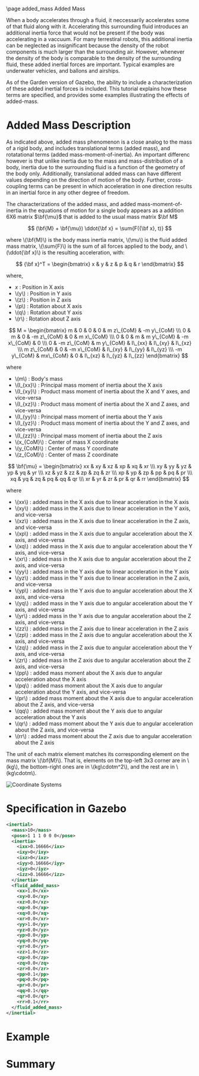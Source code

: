 \page added_mass Added Mass 

When a body accelerates through a fluid, it neccessarily accelerates some of that fluid along with it. Accelerating this surrounding fluid introduces an additional inertia force that would not be present if the body was accelerating in a vaccuum.  For many terrestiral robots, this additional inertia can be neglected as insignificant because the density of the robot components is much larger than the surrounding air.  However, whenever the density of the body is comparable to the density of the surrounding fluid, these added inertial forces are important.  Typical examples are underwater vehicles, and ballons and airships.

As of the Garden version of Gazebo, the ability to include a characterization of these added inertial forces is included.  This tutorial explains how these terms are specified, and provides some examples illustrating the effects of added-mass.

# Added Mass Description
As indicated above, added mass phenomenon is a close analog to the mass of a rigid body, and includes translational terms (added mass), and rotatational terms (added mass-moment-of-inertia).  An important differenc however is that unlike inertia due to the mass and mass-distribution of a body, inertia due to the surrounding fluid is a function of the geometry of the body only.  Additionally, translational added mass can have different values depending on the direction of motion of the body.  Further, cross-coupling terms can be present in which acceleration in one direction results in an inertial force in any other degree of freedom.

The characterizations of the added mass, and added mass-moment-of-inertia in the equations of motion for a single body appears as a addition 6X6 matrix $\bf{\mu}$ that is added to the usual mass matrix $\bf M$

$$ (\bf{M} + \bf{\mu})   \ddot{\bf x} = \sum{F({\bf x}, t)} $$

where \\(\bf{M}\\) is the body mass inertia matrix, \\(\mu\\) is the fluid added mass matrix,
\\(\sum{F}\\) is the sum of all forces applied to the body, and \\(\ddot{\bf x}\\) is the resulting acceleration, with:

$$
    {\bf x}^T
    =
    \begin{bmatrix}
      x           & y           & z           & p           &  q         & r
    \end{bmatrix}
$$

where,

* $x$ : Position in X axis
* \\(y\\) : Position in Y axis
* \\(z\\) : Position in Z axis
* \\(p\\) : Rotation about X axis
* \\(q\\) : Rotation about Y axis
* \\(r\\) : Rotation about Z axis



$$
    M
    =
    \begin{bmatrix}
      m           & 0           & 0           & 0           &  m z\_{CoM} & -m y\_{CoM} \\\
      0           & m           & 0           & -m z\_{CoM} & 0           &  m x\_{CoM} \\\
      0           & 0           & m           &  m y\_{CoM} & -m x\_{CoM} & 0           \\\
      0           & -m z\_{CoM} &  m y\_{CoM} & I\_{xx}     & I\_{xy}     & I\_{xz}     \\\
       m z\_{CoM} & 0           & -m x\_{CoM} & I\_{xy}     & I\_{yy}     & I\_{yz}     \\\
      -m y\_{CoM} &  mx\_{CoM}  & 0           & I\_{xz}     & I\_{yz}     & I\_{zz}
    \end{bmatrix}
$$

where

* \\(m\\) : Body's mass
* \\(I\_{xx}\\) : Principal mass moment of inertia about the X axis
* \\(I\_{xy}\\) : Product mass moment of inertia about the X and Y axes, and vice-versa
* \\(I\_{xz}\\) : Product mass moment of inertia about the X and Z axes, and vice-versa
* \\(I\_{yy}\\) : Principal mass moment of inertia about the Y axis
* \\(I\_{yz}\\) : Product mass moment of inertia about the Y and Z axes, and vice-versa
* \\(I\_{zz}\\) : Principal mass moment of inertia about the Z axis
* \\(x\_{CoM}\\) : Center of mass X coordinate
* \\(y\_{CoM}\\) : Center of mass Y coordinate
* \\(z\_{CoM}\\) : Center of mass Z coordinate


$$
    \bf{\mu}
    =
    \begin{bmatrix}
      xx & xy & xz & xp & xq & xr \\\
      xy & yy & yz & yp & yq & yr \\\
      xz & yz & zz & zp & zq & zr \\\
      xp & yp & zp & pp & pq & pr \\\
      xq & yq & zq & pq & qq & qr \\\
      xr & yr & zr & pr & qr & rr
    \end{bmatrix}
$$

where

* \\(xx\\) : added mass in the X axis due to linear acceleration in the X axis
* \\(xy\\) : added mass in the X axis due to linear acceleration in the Y axis, and vice-versa
* \\(xz\\) : added mass in the X axis due to linear acceleration in the Z axis, and vice-versa
* \\(xp\\) : added mass in the X axis due to angular acceleration about the X axis, and vice-versa
* \\(xq\\) : added mass in the X axis due to angular acceleration about the Y axis, and vice-versa
* \\(xr\\) : added mass in the X axis due to angular acceleration about the Z axis, and vice-versa
* \\(yy\\) : added mass in the Y axis due to linear acceleration in the Y axis
* \\(yz\\) : added mass in the Y axis due to linear acceleration in the Z axis, and vice-versa
* \\(yp\\) : added mass in the Y axis due to angular acceleration about the X axis, and vice-versa
* \\(yq\\) : added mass in the Y axis due to angular acceleration about the Y axis, and vice-versa
* \\(yr\\) : added mass in the Y axis due to angular acceleration about the Z axis, and vice-versa
* \\(zz\\) : added mass in the Z axis due to linear acceleration in the Z axis
* \\(zp\\) : added mass in the Z axis due to angular acceleration about the X axis, and vice-versa
* \\(zq\\) : added mass in the Z axis due to angular acceleration about the Y axis, and vice-versa
* \\(zr\\) : added mass in the Z axis due to angular acceleration about the Z axis, and vice-versa
* \\(pp\\) : added mass moment about the X axis due to angular acceleration about the X axis
* \\(pq\\) : added mass moment about the X axis due to angular acceleration about the Y axis, and vice-versa
* \\(pr\\) : added mass moment about the X axis due to angular acceleration about the Z axis, and vice-versa
* \\(qq\\) : added mass moment about the Y axis due to angular acceleration about the Y axis
* \\(qr\\) : added mass moment about the Y axis due to angular acceleration about the Z axis, and vice-versa
* \\(rr\\) : added mass moment about the Z axis due to angular acceleration about the Z axis

The unit of each matrix element matches its corresponding element on the mass matrix \\(\bf{M}\\).
That is, elements on the top-left 3x3 corner are in \\(kg\\), the bottom-right ones are in
\\(kg\cdotm^2\\), and the rest are in \\(kg\cdotm\\).


![Coordinate Systems](files/added_mass/CoordSys.png)

# Specification in Gazebo
```xml
<inertial>
  <mass>10</mass>
  <pose>1 1 1 0 0 0</pose>
  <inertia>
    <ixx>0.16666</ixx>
    <ixy>0</ixy>
    <ixz>0</ixz>
    <iyy>0.16666</iyy>
    <iyz>0</iyz>
    <izz>0.16666</izz>
  </inertia>
  <fluid_added_mass>
    <xx>1.0</xx>
    <xy>0.0</xy>
    <xz>0.0</xz>
    <xp>0.0</xp>
    <xq>0.0</xq>
    <xr>0.0</xr>
    <yy>1.0</yy>
    <yz>0.0</yz>
    <yp>0.0</yp>
    <yq>0.0</yq>
    <yr>0.0</yr>
    <zz>1.0</zz>
    <zp>0.0</zp>
    <zq>0.0</zq>
    <zr>0.0</zr>
    <pp>0.1</pp>
    <pq>0.0</pq>
    <pr>0.0</pr>
    <qq>0.1</qq>
    <qr>0.0</qr>
    <rr>0.1</rr>
  </fluid_added_mass>
</inertial>
```
#  Example

# Summary